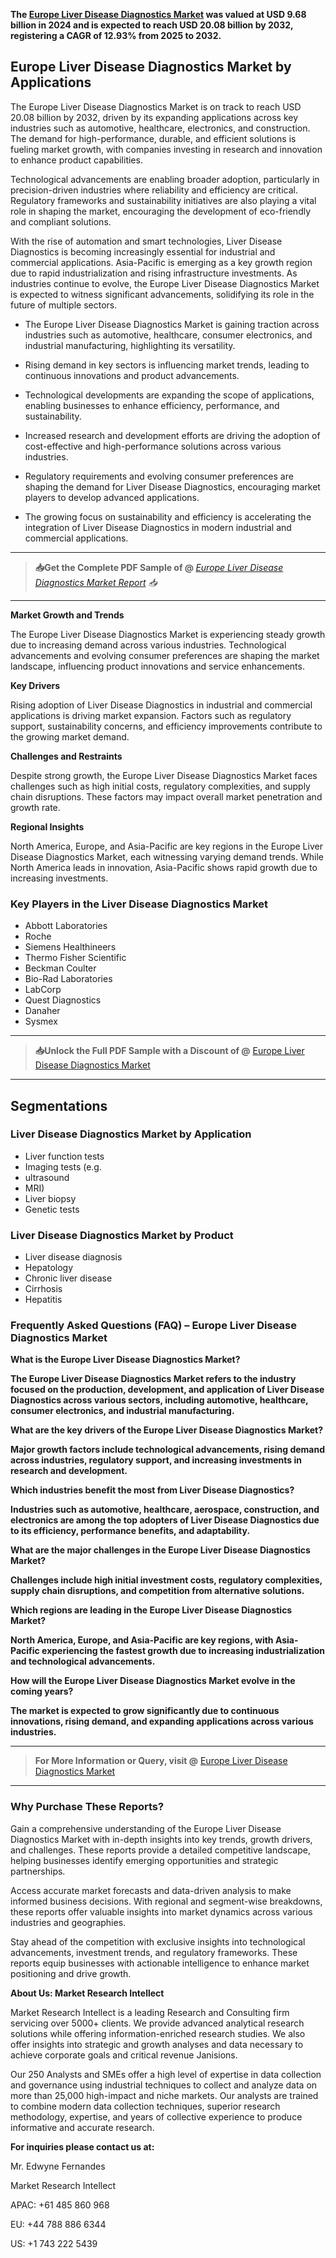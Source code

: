 <p><strong>The <a href="https://www.marketresearchintellect.com/download-sample/?rid=574581&amp;utm_source=Pulse-April-Europe&amp;utm_medium=852">Europe Liver Disease Diagnostics Market</a> was valued at USD 9.68 billion in 2024 and is expected to reach USD 20.08 billion by 2032, registering a CAGR of 12.93% from 2025 to 2032.</strong></p><h2>Europe Liver Disease Diagnostics Market by Applications&nbsp;</h2><p><p>The Europe Liver Disease Diagnostics Market is on track to reach USD 20.08 billion by 2032, driven by its expanding applications across key industries such as automotive, healthcare, electronics, and construction. The demand for high-performance, durable, and efficient solutions is fueling market growth, with companies investing in research and innovation to enhance product capabilities.</p><p>Technological advancements are enabling broader adoption, particularly in precision-driven industries where reliability and efficiency are critical. Regulatory frameworks and sustainability initiatives are also playing a vital role in shaping the market, encouraging the development of eco-friendly and compliant solutions.</p><p>With the rise of automation and smart technologies, Liver Disease Diagnostics is becoming increasingly essential for industrial and commercial applications. Asia-Pacific is emerging as a key growth region due to rapid industrialization and rising infrastructure investments. As industries continue to evolve, the Europe Liver Disease Diagnostics Market is expected to witness significant advancements, solidifying its role in the future of multiple sectors.</p></p><ul><li><p>The Europe Liver Disease Diagnostics Market is gaining traction across industries such as automotive, healthcare, consumer electronics, and industrial manufacturing, highlighting its versatility.</p></li><li><p>Rising demand in key sectors is influencing market trends, leading to continuous innovations and product advancements.</p></li><li><p>Technological developments are expanding the scope of applications, enabling businesses to enhance efficiency, performance, and sustainability.</p></li><li><p>Increased research and development efforts are driving the adoption of cost-effective and high-performance solutions across various industries.</p></li><li><p>Regulatory requirements and evolving consumer preferences are shaping the demand for Liver Disease Diagnostics, encouraging market players to develop advanced applications.</p></li><li><p>The growing focus on sustainability and efficiency is accelerating the integration of Liver Disease Diagnostics in modern industrial and commercial applications.</p></li></ul><hr /><blockquote><p><strong><span class="font-[700]">📥Get the Complete PDF Sample of @ </span></strong><em><span class="font-[700]"><a href="https://www.marketresearchintellect.com/download-sample/?rid=574581&amp;utm_source=Pulse-April-Europe&amp;utm_medium=852" target="_blank" data-tracking-control-name="article-ssr-frontend-pulse_little-text-block" data-tracking-will-navigate="" data-test-link="">Europe Liver Disease Diagnostics Market Report</a>&nbsp;📥</span></em></p></blockquote><hr /><p class="" data-start="77" data-end="360"><strong data-start="77" data-end="105">Market Growth and Trends</strong></p><p class="" data-start="77" data-end="360">The Europe Liver Disease Diagnostics Market is experiencing steady growth due to increasing demand across various industries. Technological advancements and evolving consumer preferences are shaping the market landscape, influencing product innovations and service enhancements.</p><p class="" data-start="362" data-end="606"><strong data-start="362" data-end="377">Key Drivers</strong></p><p class="" data-start="362" data-end="606">Rising adoption of Liver Disease Diagnostics in industrial and commercial applications is driving market expansion. Factors such as regulatory support, sustainability concerns, and efficiency improvements contribute to the growing market demand.</p><p class="" data-start="608" data-end="849"><strong data-start="608" data-end="637">Challenges and Restraints</strong></p><p class="" data-start="608" data-end="849">Despite strong growth, the Europe Liver Disease Diagnostics Market faces challenges such as high initial costs, regulatory complexities, and supply chain disruptions. These factors may impact overall market penetration and growth rate.</p><p class="" data-start="851" data-end="1095"><strong data-start="851" data-end="872">Regional Insights</strong></p><p class="" data-start="851" data-end="1095">North America, Europe, and Asia-Pacific are key regions in the Europe Liver Disease Diagnostics Market, each witnessing varying demand trends. While North America leads in innovation, Asia-Pacific shows rapid growth due to increasing investments.</p><p><h3>Key Players in the Liver Disease Diagnostics Market </h3><ul><li>Abbott Laboratories</li><li> Roche</li><li> Siemens Healthineers</li><li> Thermo Fisher Scientific</li><li> Beckman Coulter</li><li> Bio-Rad Laboratories</li><li> LabCorp</li><li> Quest Diagnostics</li><li> Danaher</li><li> Sysmex</li></ul></p><hr /><blockquote><p><strong>📥Unlock the Full PDF Sample with a Discount of @</strong> <a href="https://www.marketresearchintellect.com/ask-for-discount/?rid=574581&amp;utm_source=Pulse-April-Europe&amp;utm_medium=852">Europe Liver Disease Diagnostics Market</a></p></blockquote><hr /><p><h2>Segmentations</h2><h3>Liver Disease Diagnostics Market by Application</h3><ul><li>Liver function tests</li><li> Imaging tests (e.g.</li><li> ultrasound</li><li> MRI)</li><li> Liver biopsy</li><li> Genetic tests</li></ul><h3>Liver Disease Diagnostics Market by Product</h3><ul><li>Liver disease diagnosis</li><li> Hepatology</li><li> Chronic liver disease</li><li> Cirrhosis</li><li> Hepatitis</li></ul></p><h3><strong>Frequently Asked Questions (FAQ) &ndash; Europe Liver Disease Diagnostics Market</strong></h3><p><strong>What is the Europe Liver Disease Diagnostics Market?</strong></p><p><strong>The Europe Liver Disease Diagnostics Market refers to the industry focused on the production, development, and application of Liver Disease Diagnostics across various sectors, including automotive, healthcare, consumer electronics, and industrial manufacturing.</strong></p><p><strong>What are the key drivers of the Europe Liver Disease Diagnostics Market?</strong></p><p><strong>Major growth factors include technological advancements, rising demand across industries, regulatory support, and increasing investments in research and development.</strong></p><p><strong>Which industries benefit the most from Liver Disease Diagnostics?</strong></p><p><strong>Industries such as automotive, healthcare, aerospace, construction, and electronics are among the top adopters of Liver Disease Diagnostics due to its efficiency, performance benefits, and adaptability.</strong></p><p><strong>What are the major challenges in the Europe Liver Disease Diagnostics Market?</strong></p><p><strong>Challenges include high initial investment costs, regulatory complexities, supply chain disruptions, and competition from alternative solutions.</strong></p><p><strong>Which regions are leading in the Europe Liver Disease Diagnostics Market?</strong></p><p><strong>North America, Europe, and Asia-Pacific are key regions, with Asia-Pacific experiencing the fastest growth due to increasing industrialization and technological advancements.</strong></p><p><strong>How will the Europe Liver Disease Diagnostics Market evolve in the coming years?</strong></p><p><strong>The market is expected to grow significantly due to continuous innovations, rising demand, and expanding applications across various industries.</strong></p><hr /><blockquote><p><span class="font-[700]"><strong>For More Information or Query, visit&nbsp;@</strong>&nbsp;</span><span class="font-[700]"><a href="https://www.marketresearchintellect.com/product/global-liver-disease-diagnostics-market-size-forecast/?utm_source=Linkedin&utm_medium=852" target="_blank" data-tracking-control-name="article-ssr-frontend-pulse_little-text-block" data-tracking-will-navigate="" data-test-link="">Europe Liver Disease Diagnostics Market</a></span></p></blockquote><hr /><h3><strong data-start="0" data-end="31">Why Purchase These Reports?</strong></h3><p class="" data-start="35" data-end="297">Gain a comprehensive understanding of the Europe Liver Disease Diagnostics Market with in-depth insights into key trends, growth drivers, and challenges. These reports provide a detailed competitive landscape, helping businesses identify emerging opportunities and strategic partnerships.</p><p class="" data-start="299" data-end="540">Access accurate market forecasts and data-driven analysis to make informed business decisions. With regional and segment-wise breakdowns, these reports offer valuable insights into market dynamics across various industries and geographies.</p><p class="" data-start="542" data-end="784">Stay ahead of the competition with exclusive insights into technological advancements, investment trends, and regulatory frameworks. These reports equip businesses with actionable intelligence to enhance market positioning and drive growth.</p><p><strong><span class="font-[700]">About Us: Market Research Intellect</span></strong></p><p><span class="">Market Research Intellect is a leading Research and Consulting firm servicing over 5000+ clients. We provide advanced analytical research solutions while offering information-enriched research studies.&nbsp;</span>We also offer insights into strategic and growth analyses and data necessary to achieve corporate goals and critical revenue Janisions.</p><p><span class="">Our 250 Analysts and SMEs offer a high level of expertise in data collection and governance using industrial techniques to collect and analyze data on more than 25,000 high-impact and niche markets. Our analysts are trained to combine modern data collection techniques, superior research methodology, expertise, and years of collective experience to produce informative and accurate research.</span></p><p><strong>For inquiries please contact us at:</strong></p><p>Mr. Edwyne Fernandes</p><p>Market Research Intellect</p><p>APAC: +61 485 860 968</p><p>EU: +44 788 886 6344</p><p>US: +1 743 222 5439</p>